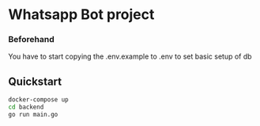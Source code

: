 # Whatsapp Bot project

### Beforehand
You have to start copying the .env.example to .env to set basic setup of db

## Quickstart


```bash
docker-compose up
cd backend
go run main.go
```
